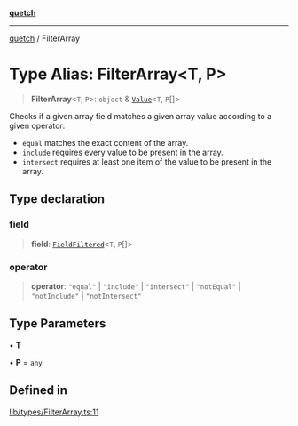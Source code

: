 [**quetch**](../README.md)

***

[quetch](../README.md) / FilterArray

# Type Alias: FilterArray\<T, P\>

> **FilterArray**\<`T`, `P`\>: `object` & [`Value`](Value.md)\<`T`, `P`[]\>

Checks if a given array field matches a given array value according to a given operator:

- `equal` matches the exact content of the array.
- `include` requires every value to be present in the array.
- `intersect` requires at least one item of the value to be present in the array.

## Type declaration

### field

> **field**: [`FieldFiltered`](FieldFiltered.md)\<`T`, `P`[]\>

### operator

> **operator**: `"equal"` \| `"include"` \| `"intersect"` \| `"notEqual"` \| `"notInclude"` \| `"notIntersect"`

## Type Parameters

• **T**

• **P** = `any`

## Defined in

[lib/types/FilterArray.ts:11](https://github.com/nevoland/quetch/blob/3b1cd3aac672a1a4d2ad52892d4fa09995f51627/lib/types/FilterArray.ts#L11)
